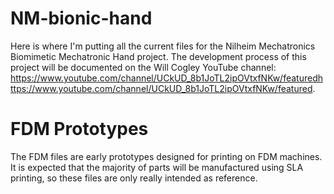 # NM-bionic-hand
Here is where I'm putting all the current files for the Nilheim Mechatronics Biomimetic Mechatronic Hand project. The development process of this project will be documented on the Will Cogley YouTube channel: https://www.youtube.com/channel/UCkUD_8b1JoTL2ipOVtxfNKw/featuredhttps://www.youtube.com/channel/UCkUD_8b1JoTL2ipOVtxfNKw/featured. 

# FDM Prototypes
The FDM files are early prototypes designed for printing on FDM machines. It is expected that the majority of parts will be manufactured using SLA printing, so these files are only really intended as reference.
